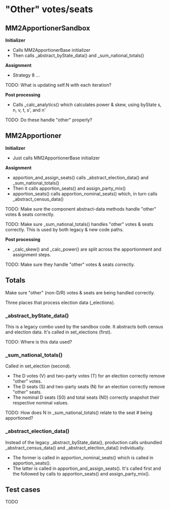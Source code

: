 # "Other" votes/seats

## MM2ApportionerSandbox

**Initializer**

- Calls MM2ApportionerBase initializer
- Then calls _abstract_byState_data() and _sum_national_totals()

**Assignment**

- Strategy 8 ...

TODO: What is updating self.N with each iteration?

**Post processing**

- Calls _calc_analytics() which calculates power & skew, using byState s, n, v, t, s', and n' 

TODO: Do these handle "other" properly?

## MM2Apportioner

**Initializer** 

- Just calls MM2ApportionerBase initializer

**Assignment**

- apportion_and_assign_seats() calls _abstract_election_data() and _sum_national_totals()
- Then it calls apportion_seats() and assign_party_mix()
- apportion_seats() calls apportion_nominal_seats() which, in turn calls _abstract_census_data()

TODO: Make sure the component abstract-data methods handle "other" votes & seats correctly.

TODO: Make sure _sum_national_totals() handles "other" votes & seats correctly. This is used by both legacy & new code paths.

**Post processing**

- _calc_skew() and _calc_power() are split across the apportionment and assignment steps.

TODO: Make sure they handle "other" votes & seats correctly.

## Totals

Make sure "other" (non-D/R) votes & seats are being handled correctly.

Three places that process election data (_elections).

### _abstract_byState_data()

This is a legacy combo used by the sandbox code. It abstracts both census and election data. It's called in set_elections (first).

TODO: Where is this data used?

### _sum_national_totals()

Called in set_election (second).

- The D votes (V) and two-party votes (T) for an election correctly remove "other" votes.
- The D seats (S) and two-party seats (N) for an election correctly remove "other" seats.
- The nominal D seats (S0) and total seats (N0) correctly snapshot their respective nominal values.

TODO: How does N in _sum_national_totals() relate to the seat # being apportioned?

### _abstract_election_data() 

Instead of the legacy _abstract_byState_data(), production calls unbundled _abstract_census_data() and _abstract_election_data() individually.

- The former is called in apportion_nominal_seats() which is called in apportion_seats().
- The latter is called in apportion_and_assign_seats(). It's called first and the followed by calls to apportion_seats() and assign_party_mix().

## Test cases

TODO
 